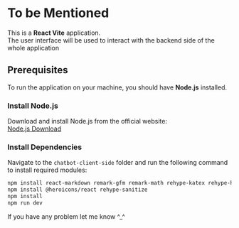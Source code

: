 # To be Mentioned

This is a **React Vite** application.  
The user interface will be used to interact with the backend side of the whole application

## Prerequisites

To run the application on your machine, you should have **Node.js** installed.  

### Install Node.js  
Download and install Node.js from the official website:  
[Node.js Download](https://nodejs.org/en)  

### Install Dependencies  

Navigate to the `chatbot-client-side` folder and run the following command to install required modules:  

```sh
npm install react-markdown remark-gfm remark-math rehype-katex rehype-highlight katex prop-types
npm install @heroicons/react rehype-sanitize
npm install
npm run dev
```

If you have any problem let me know ^_^
